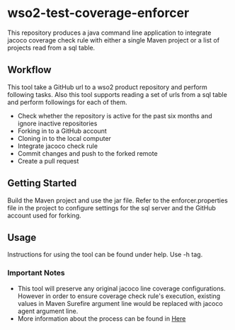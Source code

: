 
# wso2-test-coverage-enforcer #
This repository produces a java command line application to integrate jacoco coverage check rule with 
either a single Maven project or a list of projects read from a sql table.
## Workflow ##
This tool take a GitHub url to a wso2 product repository and perform
following tasks. Also this tool supports reading a set of urls from a sql table and perform followings for each of them.
* Check whether the repository is active for the past six months and ignore inactive repositories
* Forking in to a GitHub account
* Cloning in to the local computer
* Integrate jacoco check rule
* Commit changes and push to the forked remote
* Create a pull request 
## Getting Started ##
Build the Maven project and use the jar file. Refer to the enforcer.properties file in the project to configure settings for the sql server and the GitHub account used for forking.
## Usage ##
Instructions for using the tool can be found under help. Use -h tag.
### Important Notes ###
* This tool will preserve any original jacoco line coverage configurations. However in order to 
ensure coverage check rule's execution, existing values in Maven Surefire argument line would be replaced with
jacoco agent argument line.
* More information about the process can be found in [Here](https://github.com/tharindu-bandara/build-automation-artifacts/tree/master/test-coverage-enforcer)